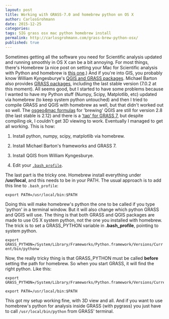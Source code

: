 ```yaml
---
layout: post
title: Working with GRASS-7.0 and homebrew python on OS X
author: CarlosGrohmann
date: 2015-12-25
categories: 
tags: SIG grass osx mac python homebrew install 
permalink: http://carlosgrohmann.com/grass-brew-python-osx/
published: true
---
```



Sometimes getting all the software you need for Scientific analysis updated and running smoothly in OS X can be a bit annoying. For most things, there's Homebrew (a nice post on setting your Mac for Scientific analysis with Python and homebrew is [this one](https://joernhees.de/blog/2014/02/25/scientific-python-on-mac-os-x-10-9-with-homebrew/).) And if you're into GIS, you probably know William Kyngesburye's [QGIS and GRASS packages](http://www.kyngchaos.com/software/unixport). Michael Barton also provides [GRASS packages](http://grassmac.wikidot.com), including the last stable version (7.0.2 at this moment). All seems good, but I started to have some problems because I wanted to have my Python stuff (Numpy, Scipy, Matplotlib, etc) updated via homebrew (to keep system python untouched) and then I tried to compile GRASS and QGIS with homebrew as well, but that didn't worked out so well. The [osgeo4mac formulas](https://github.com/OSGeo/homebrew-osgeo4mac) for 'brewing' QGIS are still for version 2.8 (the last stable is 2.12) and there is a ['tap' for GRASS 7](https://github.com/rkrug/homebrew-head-only), but despite compiling ok, I couldn't get 3D viewing to work. Eventually I managed to get all working. This is how:  



  1. Install python, numpy, scipy, matplotlib via homebrew.

  2. Install Michael Barton's frameworks and GRASS 7.

  3. Install QGIS from William Kyngesburye.

  4. Edit your [`.bash_profile`](http://osxdaily.com/2015/07/28/set-enviornment-variables-mac-os-x/).

The last part is the tricky one. Homebrew install everything under **/usr/local**, and this needs to be in your PATH. The usual approach is to add this line to `.bash_profile`:   

`export PATH=/usr/local/bin:$PATH`    

Doing this will make homebrew's python the one to be called if you type 'python' in a terminal window. But it will also change which python GRASS and QGIS will use. The thing is that both GRASS and QGIS packages are made to use OS X system python, not the one you installed with homebrew. The trick is to set a GRASS_PYTHON variable in **.bash_profile**, pointing to system python. 

`export GRASS_PYTHON=/System/Library/Frameworks/Python.framework/Versions/Current/bin/pythonw`   

Now, the really tricky thing is that GRASS_PYTHON must be called **before** setting the path for homebrew. So when you start GRASS, it will find the right python. Like this:   

```
export GRASS_PYTHON=/System/Library/Frameworks/Python.framework/Versions/Current/bin/pythonw

export PATH=/usr/local/bin:$PATH
```  

This got my setup working fine, with 3D view and all. And if you want to use homebrew's python for analysis inside GRASS (with pygrass) you just have to call `/usr/local/bin/python` from GRASS' terminal.

